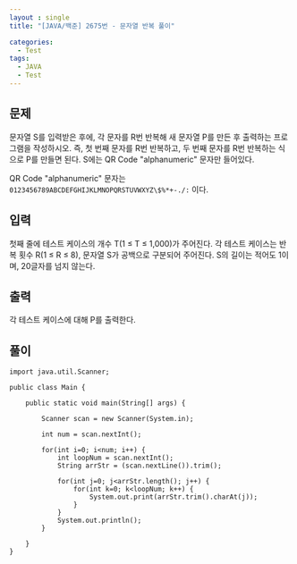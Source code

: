 ```yaml
---
layout : single
title: "[JAVA/백준] 2675번 - 문자열 반복 풀이"

categories:
  - Test
tags:
  - JAVA
  - Test
---
```


## 문제

문자열 S를 입력받은 후에, 각 문자를 R번 반복해 새 문자열 P를 만든 후 출력하는 프로그램을 작성하시오. 즉, 첫 번째 문자를 R번 반복하고, 두 번째 문자를 R번 반복하는 식으로 P를 만들면 된다. S에는 QR Code "alphanumeric" 문자만 들어있다.

QR Code "alphanumeric" 문자는  `0123456789ABCDEFGHIJKLMNOPQRSTUVWXYZ\$%*+-./:`  이다.

## 입력

첫째 줄에 테스트 케이스의 개수 T(1 ≤ T ≤ 1,000)가 주어진다. 각 테스트 케이스는 반복 횟수 R(1 ≤ R ≤ 8), 문자열 S가 공백으로 구분되어 주어진다. S의 길이는 적어도 1이며, 20글자를 넘지 않는다.

## 출력

각 테스트 케이스에 대해 P를 출력한다.

## 풀이
~~~
import java.util.Scanner;

public class Main {

	public static void main(String[] args) {
				
		Scanner scan = new Scanner(System.in);
		
		int num = scan.nextInt();
		
		for(int i=0; i<num; i++) {
			int loopNum = scan.nextInt();
			String arrStr = (scan.nextLine()).trim();
		
			for(int j=0; j<arrStr.length(); j++) {
				for(int k=0; k<loopNum; k++) {
					System.out.print(arrStr.trim().charAt(j));
				}
			}
			System.out.println();
		}
		
	}
}
~~~
